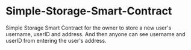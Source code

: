 # Simple-Storage-Smart-Contract
Simple Storage Smart Contract for the owner to store a new user's username, userID and address. And then anyone can see username and userID from entering the user's address. 
